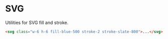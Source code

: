 # SVG

Utilities for SVG fill and stroke.

```html
<svg class="w-6 h-6 fill-blue-500 stroke-2 stroke-slate-800">...</svg>
```
